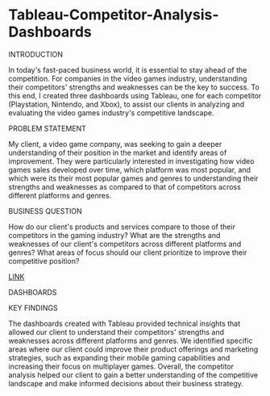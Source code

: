 # Tableau-Competitor-Analysis-Dashboards

INTRODUCTION

In today's fast-paced business world, it is essential to stay ahead of the competition. For companies in the video games industry, understanding their competitors' strengths and weaknesses can be the key to success. To this end, I created three dashboards using Tableau, one for each competitor (Playstation, Nintendo, and Xbox), to assist our clients in analyzing and evaluating the video games industry's competitive landscape.

PROBLEM STATEMENT

My client, a video game company, was seeking to gain a deeper understanding of their position in the market and identify areas of improvement. They were particularly interested in investigating how video games sales developed over time, which platform was most popular, and which were its their most popular games and genres to understanding their strengths and weaknesses as compared to that of competitors across different platforms and genres.

BUSINESS QUESTION

How do our client's products and services compare to those of their competitors in the gaming industry?
What are the strengths and weaknesses of our client's competitors across different platforms and genres?
What areas of focus should our client prioritize to improve their competitive position?

[LINK](https://public.tableau.com/views/CompetitorAnalysis1995-2016/CompetitorAnalysis1995-2016?:language=en-US&publish=yes&:display_count=n&:origin=viz_share_link)

DASHBOARDS

KEY FINDINGS

The dashboards created with Tableau provided technical insights that allowed our client to understand their competitors' strengths and weaknesses across different platforms and genres. We identified specific areas where our client could improve their product offerings and marketing strategies, such as expanding their mobile gaming capabilities and increasing their focus on multiplayer games. Overall, the competitor analysis helped our client to gain a better understanding of the competitive landscape and make informed decisions about their business strategy.
